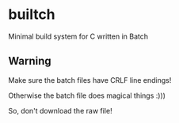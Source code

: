 # builtch
Minimal build system for C written in Batch

## Warning
Make sure the batch files have CRLF line endings!

Otherwise the batch file does magical things :)))

So, don't download the raw file!
